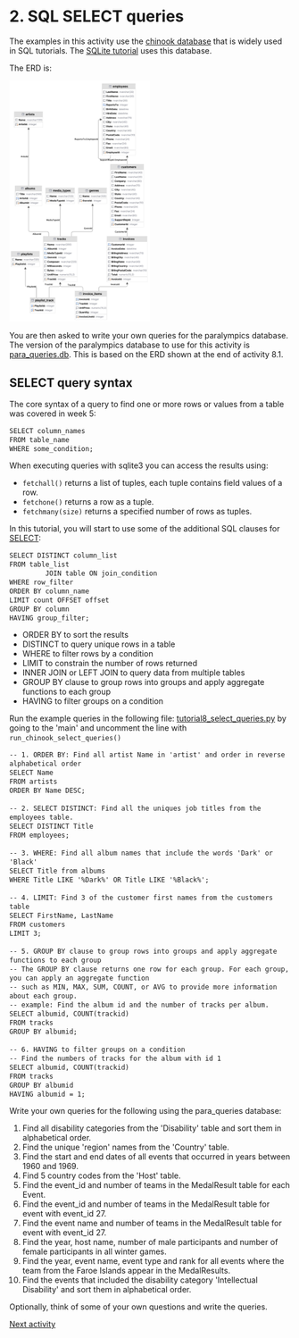 # 2. SQL SELECT queries

The examples in this activity use the [chinook database](https://github.com/lerocha/chinook-database) that is widely
used in SQL tutorials. The [SQLite tutorial](https://www.sqlitetutorial.net/sqlite-sample-database/) uses this database.

The ERD is:

<img alt="ERD Chonook database" src="../img/erd-chinook.png" width="50%">

You are then asked to write your own queries for the paralympics database. The version of the paralympics database to
use for this activity is [para_queries.db](../../src/tutorialpkg/data_db_activity/para_queries.db). This is based on
the ERD shown at the end of activity 8.1.

## SELECT query syntax

The core syntax of a query to find one or more rows or values from a table was covered in week 5:

```sqlite
SELECT column_names
FROM table_name
WHERE some_condition;
```

When executing queries with sqlite3 you can access the results using:

- `fetchall()` returns a list of tuples, each tuple contains field values of a row.
- `fetchone()` returns a row as a tuple.
- `fetchmany(size)` returns a specified number of rows as tuples.

In this tutorial, you will start to use some of the additional SQL clauses
for [SELECT](https://www.sqlite.org/lang_select.html):

```sqlite
SELECT DISTINCT column_list
FROM table_list
         JOIN table ON join_condition
WHERE row_filter
ORDER BY column_name
LIMIT count OFFSET offset
GROUP BY column
HAVING group_filter;
```

- ORDER BY to sort the results
- DISTINCT to query unique rows in a table
- WHERE to filter rows by a condition
- LIMIT to constrain the number of rows returned
- INNER JOIN or LEFT JOIN to query data from multiple tables
- GROUP BY clause to group rows into groups and apply aggregate functions to each group
- HAVING to filter groups on a condition

Run the example queries in the following
file: [tutorial8_select_queries.py](../../src/tutorialpkg/week8_queries/select_queries.py) by going to the 'main' and uncomment the line with `run_chinook_select_queries()`

```sqlite
-- 1. ORDER BY: Find all artist Name in 'artist' and order in reverse alphabetical order
SELECT Name 
FROM artists 
ORDER BY Name DESC;

-- 2. SELECT DISTINCT: Find all the uniques job titles from the employees table.
SELECT DISTINCT Title 
FROM employees;

-- 3. WHERE: Find all album names that include the words 'Dark' or 'Black'
SELECT Title from albums 
WHERE Title LIKE '%Dark%' OR Title LIKE '%Black%';

-- 4. LIMIT: Find 3 of the customer first names from the customers table
SELECT FirstName, LastName 
FROM customers 
LIMIT 3;

-- 5. GROUP BY clause to group rows into groups and apply aggregate functions to each group
-- The GROUP BY clause returns one row for each group. For each group, you can apply an aggregate function 
-- such as MIN, MAX, SUM, COUNT, or AVG to provide more information about each group.
-- example: Find the album id and the number of tracks per album.
SELECT albumid, COUNT(trackid)
FROM tracks
GROUP BY albumid;
    
-- 6. HAVING to filter groups on a condition
-- Find the numbers of tracks for the album with id 1
SELECT albumid, COUNT(trackid)
FROM tracks
GROUP BY albumid
HAVING albumid = 1;
```

Write your own queries for the following using the para_queries database:

1. Find all disability categories from the 'Disability' table and sort them in alphabetical order.
2. Find the unique 'region' names from the 'Country' table.
3. Find the start and end dates of all events that occurred in years between 1960 and 1969.
4. Find 5 country codes from the 'Host' table.
5. Find the event_id and number of teams in the MedalResult table for each Event.
6. Find the event_id and number of teams in the MedalResult table for event with event_id 27.
7. Find the event name and number of teams in the MedalResult table for event with event_id 27.
8. Find the year, host name, number of male participants and number of female participants in all winter games.
9. Find the year, event name, event type and rank for all events where the team from the Faroe Islands appear in the
   MedalResults.
10. Find the events that included the disability category 'Intellectual Disability' and sort them in alphabetical order.

Optionally, think of some of your own questions and write the queries.

[Next activity](8-3-join.md)
